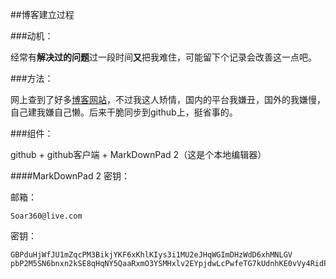 ##博客建立过程

###动机：

经常有**解决过的问题**过一段时间**又**把我难住，可能留下个记录会改善这一点吧。

###方法：

网上查到了好多[博客网站](http://www.jianshu.com/p/ca676b17603e)，不过我这人矫情，国内的平台我嫌丑，国外的我嫌慢，自己建我嫌自己懒。后来干脆同步到github上，挺省事的。

###组件：

github + github客户端 + MarkDownPad 2（这是个本地编辑器）

####MarkDownPad 2 密钥：

邮箱：

```
Soar360@live.com
```

密钥：
```
GBPduHjWfJU1mZqcPM3BikjYKF6xKhlKIys3i1MU2eJHqWGImDHzWdD6xhMNLGV
pbP2M5SN6bnxn2kSE8qHqNY5QaaRxmO3YSMHxlv2EYpjdwLcPwfeTG7kUdnhKE0vVy4RidP6Y2wZ0q74f47fzsZo45JE2hfQBFi2O9Jldjp1mW8HUpTtLA2a5/sQytXJUQl/QKO0jUQY4pa5CCx20sV1ClOTZtAGngSOJtIOFXK599sBr5aIEFyH0K7H4BoNMiiDMnxt1rD8Vb/ikJdhGMMQr0R4B+L3nWU97eaVPTRKfWGDE8/eAgKzpGwrQQoDh+nzX1xoVQ8NAuH+s4UcSeQ==
```